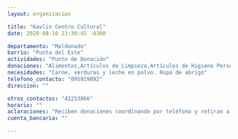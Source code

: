```yaml
---
layout: organizacion

title: "Kavlin Centro Cultural"
date: 2020-08-10 23:30:45 -0300

departamento: "Maldonado"
barrio: "Punta del Este"
actividades: "Punto de Donación"
donaciones: "Alimentos,Artículos de Limpieza,Artículos de Higiene Personal"
necesidades: "Carne, verduras y leche en polvo. Ropa de abrigo"
telefono_contacto: "095919092"
direccion: ""

otros_contactos: "42253866"
horario: ""
aclaraciones: "Reciben donaciones coordinando por teléfono y retiran a domicilio coordinando en este número: 094910906. Para donar carne o verduras coordinar con: 091056711."
cuenta_bancaria: ""

---
```

